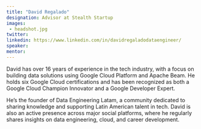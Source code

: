 ```yaml
---
title: "David Regalado"
designation: Advisor at Stealth Startup
images:
 - headshot.jpg
twitter:
linkedin: https://www.linkedin.com/in/davidregaladodataengineer/
speaker: 
mentor: 
---
```


David has over 16 years of experience in the tech industry, with a focus on building data solutions using Google Cloud Platform and Apache Beam. He holds six Google Cloud certifications and has been recognized as both a Google Cloud Champion Innovator and a Google Developer Expert.

He’s the founder of Data Engineering Latam, a community dedicated to sharing knowledge and supporting Latin American talent in tech. David is also an active presence across major social platforms, where he regularly shares insights on data engineering, cloud, and career development.